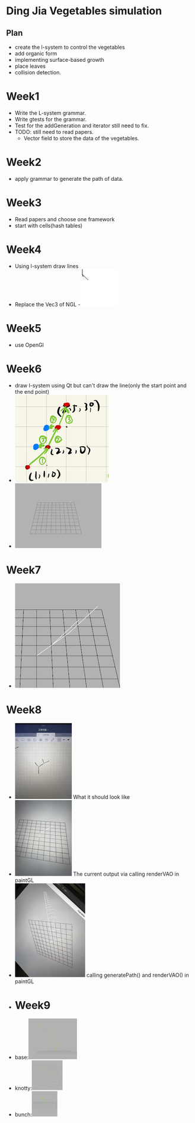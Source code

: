 # Ding Jia Vegetables simulation

## Plan
- create the l-system to control the vegetables
- add organic form
- implementing surface-based growth
- place leaves
- collision detection.

# Week1
 - Write the L-system grammar.
 - Write gtests for the grammar.
 - Test for the addGeneration and iterator still need to fix.
 - TODO: still need to read papers.
   - Vector field to store the data of the vegetables.
# Week2
- apply grammar to generate the path of data.
# Week3
- Read papers and choose one framework
- start with cells(hash tables)
# Week4
- Using l-system draw lines
- Replace the Vec3 of NGL
-![fractalSystem.0001.jpg](result%2FfractalSystem.0001.jpg)
# Week5
- use OpenGl
# Week6
- draw l-system using Qt but can't draw the line(only the start point and the end point)
- ![IMG_1146.png](result%2FIMG_1146.png)
- ![CannotDrawtheLine.jpg](result%2FCannotDrawtheLine.jpg)
# Week7
- ![Screenshot from 2023-12-15 03-47-31.png](result%2FScreenshot%20from%202023-12-15%2003-47-31.png)
# Week8
- ![MicrosoftTeams-image.png](result%2FMicrosoftTeams-image.png)
What it should look like 
- ![MicrosoftTeams-image (1).png](result%2FMicrosoftTeams-image%20%281%29.png)
The current output via calling renderVAO in paintGL
- ![MicrosoftTeams-image (2).png](result%2FMicrosoftTeams-image%20%282%29.png)
calling generatePath() and renderVAO() in paintGL
- # Week9
- base:![tree.png](result%2Ftree.png)
- knotty:![multisegmental rotary.png](result%2Fmultisegmental%20rotary.png)
- bunch:![bunch.png](result%2Fbunch.png)
